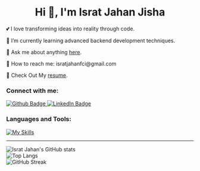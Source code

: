<h1 align="center">Hi 👋, I'm Israt Jahan Jisha</h1>
<p>💕 I love transforming ideas into reality through code.</p>
<p>🔰 I’m currently learning advanced backend development techniques.</p>
<p>💬 Ask me about anything <a href="https://www.linkedin.com/in/israt-jahan-jisha" class="text-blue-500">here</a>.</p>
<p>📧 How to reach me: isratjahanfci@gmail.com</p>
<p>📄 Check Out My <a href="" class="text-blue-500">resume</a>.</p>

### Connect with me:
<div id="badges">
  <a href="https://github.com/israt83">
    <img src="https://img.shields.io/badge/Github-black?style=for-the-badge&logo=Github&logoColor=white" alt="Github Badge"/>
  </a>
  <a href="https://www.linkedin.com/in/israt-jahan-jisha">
    <img src="https://img.shields.io/badge/LinkedIn-blue?style=for-the-badge&logo=linkedin&logoColor=white" alt="LinkedIn Badge"/>
  </a>
</div>

### Languages and Tools:
[![My Skills](https://skillicons.dev/icons?i=javascript,react,tailwind,express,mongodb,firebase,html,css,jwt,git,vscode&perline=5)](https://skillicons.dev)

---

![Israt Jahan's GitHub stats](https://github-readme-stats.vercel.app/api?username=israt83&show_icons=true&theme=dark)  
![Top Langs](https://github-readme-stats.vercel.app/api/top-langs/?username=israt83&theme=dark)  
![GitHub Streak](https://streak-stats.demolab.com/?user=israt83&theme=dark)  


